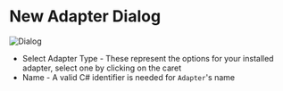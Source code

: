 # New Adapter Dialog


![Dialog](https://lh3.googleusercontent.com/-RxNh5VQ8NP0/VnUzqmtppqI/AAAAAAAAKhw/CiXL8ixaDoM/s2048-Ic42/%25255BUNSET%25255D.png)



* Select Adapter Type - These represent the options for your installed adapter, select one by clicking on the caret
* Name - A valid C# identifier is needed for `Adapter`'s name
